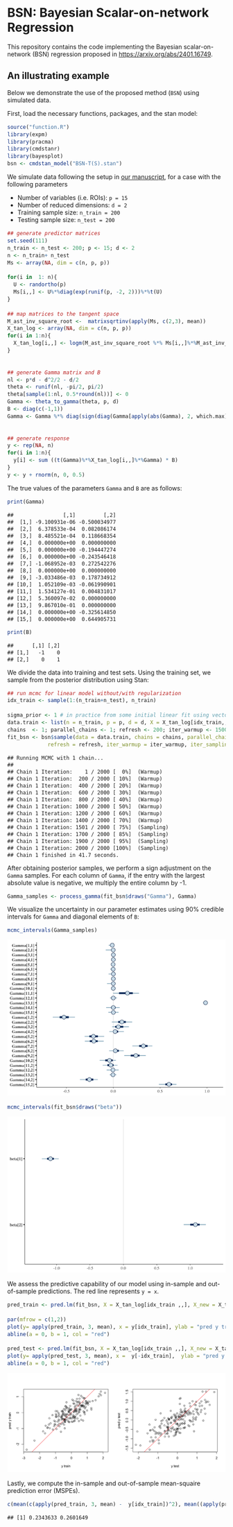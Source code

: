 # BSN: Bayesian Scalar-on-network Regression
This repository contains the code implementing the Bayesian scalar-on-network (BSN) regression proposed in https://arxiv.org/abs/2401.16749.

<!-- README.md is generated from README.Rmd. Please edit that file -->

## An illustrating example

Below we demonstrate the use of the proposed method (`BSN`) using
simulated data.

First, load the necessary functions, packages, and the stan model:

``` r
source("function.R")
library(expm)
library(pracma)
library(cmdstanr)
library(bayesplot)
bsn <- cmdstan_model("BSN-T(S).stan")
```

We simulate data following the setup in [our
manuscript](https://arxiv.org/abs/2401.16749), for a case with the
following parameters

- Number of variables (i.e. ROIs): `p = 15`
- Number of reduced dimensions: `d = 2`
- Training sample size: `n_train = 200`
- Testing sample size: `n_test = 200`

``` r
## generate predictor matrices
set.seed(111)
n_train <- n_test <- 200; p <- 15; d <- 2
n <- n_train+ n_test
Ms <- array(NA, dim = c(n, p, p)) 

for(i in  1: n){
  U <- randortho(p) 
  Ms[i,,] <- U%*%diag(exp(runif(p, -2, 2)))%*%t(U) 
}

## map matrices to the tangent space
M_ast_inv_square_root <-  matrixsqrtinv(apply(Ms, c(2,3), mean))
X_tan_log <- array(NA, dim = c(n, p, p)) 
for(i in 1:n){
  X_tan_log[i,,] <- logm(M_ast_inv_square_root %*% Ms[i,,]%*%M_ast_inv_square_root)
}


## generate Gamma matrix and B
nl <- p*d - d^2/2 - d/2
theta <- runif(nl, -pi/2, pi/2)
theta[sample(1:nl, 0.5*round(nl))] <- 0
Gamma <- theta_to_gamma(theta, p, d)
B <- diag(c(-1,1))
Gamma <- Gamma %*% diag(sign(diag(Gamma[apply(abs(Gamma), 2, which.max),])))  # adjust the sign


## generate response
y <- rep(NA, n)
for(i in 1:n){
  y[i] <- sum ((t(Gamma)%*%X_tan_log[i,,]%*%Gamma) * B)
}
y <- y + rnorm(n, 0, 0.5)
```

The true values of the parameters `Gamma` and `B` are as follows:

``` r
print(Gamma)
```

    ##                [,1]         [,2]
    ##  [1,] -9.100931e-06 -0.500034977
    ##  [2,]  6.378533e-04  0.082086174
    ##  [3,]  8.485521e-04  0.118668354
    ##  [4,]  0.000000e+00  0.000000000
    ##  [5,]  0.000000e+00 -0.194447274
    ##  [6,]  0.000000e+00 -0.243546418
    ##  [7,] -1.068952e-03  0.272542276
    ##  [8,]  0.000000e+00  0.000000000
    ##  [9,] -3.033486e-03  0.178734912
    ## [10,]  1.052109e-03 -0.061990901
    ## [11,]  1.534127e-01  0.004831017
    ## [12,]  5.360097e-02  0.000000000
    ## [13,]  9.867010e-01  0.000000000
    ## [14,]  0.000000e+00 -0.325614850
    ## [15,]  0.000000e+00  0.644905731

``` r
print(B)
```

    ##      [,1] [,2]
    ## [1,]   -1    0
    ## [2,]    0    1

We divide the data into training and test sets. Using the training set,
we sample from the posterior distribution using Stan:

``` r
## run mcmc for linear model without/with regularization
idx_train <- sample(1:(n_train+n_test), n_train)

sigma_prior <- 1 # in practice from some initial linear fit using vectorized matrix predictors
data.train <- list(n = n_train, p = p, d = d, X = X_tan_log[idx_train,,], Y = y[idx_train], sigma_prior = sigma_prior, tau = 0.1)
chains  <- 1; parallel_chains <- 1; refresh <- 200; iter_warmup <- 1500; iter_sampling <- 500
fit_bsn <- bsn$sample(data = data.train, chains = chains, parallel_chains = parallel_chains, 
             refresh = refresh, iter_warmup = iter_warmup, iter_sampling  = iter_sampling)
```

    ## Running MCMC with 1 chain...
    ## 
    ## Chain 1 Iteration:    1 / 2000 [  0%]  (Warmup) 
    ## Chain 1 Iteration:  200 / 2000 [ 10%]  (Warmup) 
    ## Chain 1 Iteration:  400 / 2000 [ 20%]  (Warmup) 
    ## Chain 1 Iteration:  600 / 2000 [ 30%]  (Warmup) 
    ## Chain 1 Iteration:  800 / 2000 [ 40%]  (Warmup) 
    ## Chain 1 Iteration: 1000 / 2000 [ 50%]  (Warmup) 
    ## Chain 1 Iteration: 1200 / 2000 [ 60%]  (Warmup) 
    ## Chain 1 Iteration: 1400 / 2000 [ 70%]  (Warmup) 
    ## Chain 1 Iteration: 1501 / 2000 [ 75%]  (Sampling) 
    ## Chain 1 Iteration: 1700 / 2000 [ 85%]  (Sampling) 
    ## Chain 1 Iteration: 1900 / 2000 [ 95%]  (Sampling) 
    ## Chain 1 Iteration: 2000 / 2000 [100%]  (Sampling) 
    ## Chain 1 finished in 41.7 seconds.

After obtaining posterior samples, we perform a sign adjustment on the
`Gamma` samples. For each column of `Gamma`, if the entry with the
largest absolute value is negative, we multiply the entire column by -1.

``` r
Gamma_samples <- process_gamma(fit_bsn$draws("Gamma"), Gamma)  
```

We visualize the uncertainty in our parameter estimates using 90%
credible intervals for `Gamma` and diagonal elements of `B`:

``` r
mcmc_intervals(Gamma_samples)
```

![](README_files/figure-gfm/unnamed-chunk-6-1.png)<!-- -->

``` r
mcmc_intervals(fit_bsn$draws("beta"))
```

![](README_files/figure-gfm/unnamed-chunk-6-2.png)<!-- -->

We assess the predictive capability of our model using in-sample and
out-of-sample predictions. The red line represents `y = x`.

``` r
pred_train <- pred.lm(fit_bsn, X = X_tan_log[idx_train ,,], X_new = X_tan_log[idx_train,,])

par(mfrow = c(1,2))
plot(y= apply(pred_train, 3, mean), x = y[idx_train], ylab = "pred y train", xlab = "y train")
abline(a = 0, b = 1, col = "red")

pred_test <- pred.lm(fit_bsn, X = X_tan_log[idx_train ,,], X_new = X_tan_log[-idx_train ,,]) 
plot(y= apply(pred_test, 3, mean), x =  y[-idx_train],  ylab = "pred y test", xlab = "y test")
abline(a = 0, b = 1, col = "red")
```

![](README_files/figure-gfm/unnamed-chunk-7-1.png)<!-- -->

Lastly, we compute the in-sample and out-of-sample mean-squaire
prediction error (MSPEs).

``` r
c(mean(c(apply(pred_train, 3, mean) -  y[idx_train])^2), mean((apply(pred_test, 3, mean) -  y[-idx_train])^2))
```

    ## [1] 0.2343633 0.2601649
